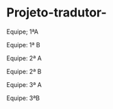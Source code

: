 # Projeto-tradutor-
Equipe; 1ªA

Equipe: 1ª B

Equipe: 2ª A

Equipe: 2ª B

Equipe: 3ª A

Equipe: 3ªB
